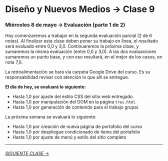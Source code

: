 # Diseño y Nuevos Medios → Clase 9  

### Miércoles 8 de mayo → Evaluación (parte 1 de 2)

Hoy comenzaremos a trabajar en la segunda evaluación parcial (2 de 6 notas). Al finalizar esta clase deben poner su trabajo en línea, el resultado será evaluado entre 0,0 y 3,0. Continuaremos la próxima clase, y sumaremos la misma evaluación (entre 0,0 y 3,0). A las dos evaluaciones sumaremos un punto base, y con eso resultará, en el mejor de los casos, en nota 7,0.

La retroalimentación se hará vía carpeta Google Drive del curso. Es su responsabilidad revisar con atención lo que allí se entregue. 

**El día de hoy, se evaluará lo siguiente:** 

- Hasta 1,0 por ajuste del estilo CSS del sitio web entregado. 
- Hasta 1,0 por manipulación del DOM en la página `tres.html`.
- Hasta 1,0 por generación de contenido para el trabajo grupal.

La próxima semana se evaluará lo siguiente: 

- Hasta 1,0 por creación de nueva página de portafolio del curso 
- Hasta 1,0 por despliegue condicionado de ítems del portafolio
- Hasta 1,0 por ajuste de menú y estilo del sitio completo


- - - - - - - 

###### [SIGUIENTE CLASE →](https://github.com/profesorfaco/dno037-2019/tree/gh-pages/clase-10)
